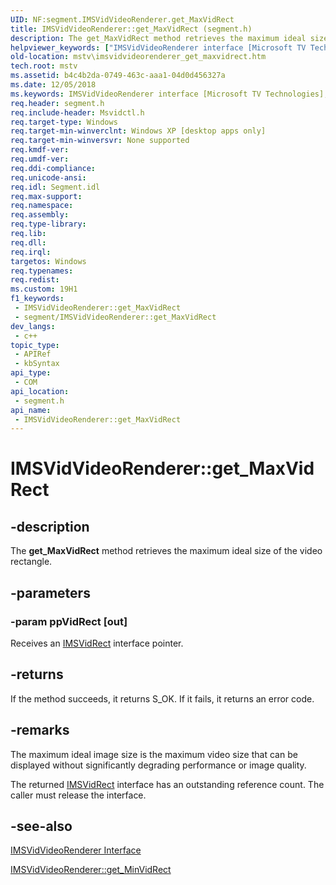 ```yaml
---
UID: NF:segment.IMSVidVideoRenderer.get_MaxVidRect
title: IMSVidVideoRenderer::get_MaxVidRect (segment.h)
description: The get_MaxVidRect method retrieves the maximum ideal size of the video rectangle.
helpviewer_keywords: ["IMSVidVideoRenderer interface [Microsoft TV Technologies]","get_MaxVidRect method","IMSVidVideoRenderer.get_MaxVidRect","IMSVidVideoRenderer::get_MaxVidRect","IMSVidVideoRendererget_MaxVidRect","get_MaxVidRect","get_MaxVidRect method [Microsoft TV Technologies]","get_MaxVidRect method [Microsoft TV Technologies]","IMSVidVideoRenderer interface","mstv.imsvidvideorenderer_get_maxvidrect","segment/IMSVidVideoRenderer::get_MaxVidRect"]
old-location: mstv\imsvidvideorenderer_get_maxvidrect.htm
tech.root: mstv
ms.assetid: b4c4b2da-0749-463c-aaa1-04d0d456327a
ms.date: 12/05/2018
ms.keywords: IMSVidVideoRenderer interface [Microsoft TV Technologies],get_MaxVidRect method, IMSVidVideoRenderer.get_MaxVidRect, IMSVidVideoRenderer::get_MaxVidRect, IMSVidVideoRendererget_MaxVidRect, get_MaxVidRect, get_MaxVidRect method [Microsoft TV Technologies], get_MaxVidRect method [Microsoft TV Technologies],IMSVidVideoRenderer interface, mstv.imsvidvideorenderer_get_maxvidrect, segment/IMSVidVideoRenderer::get_MaxVidRect
req.header: segment.h
req.include-header: Msvidctl.h
req.target-type: Windows
req.target-min-winverclnt: Windows XP [desktop apps only]
req.target-min-winversvr: None supported
req.kmdf-ver: 
req.umdf-ver: 
req.ddi-compliance: 
req.unicode-ansi: 
req.idl: Segment.idl
req.max-support: 
req.namespace: 
req.assembly: 
req.type-library: 
req.lib: 
req.dll: 
req.irql: 
targetos: Windows
req.typenames: 
req.redist: 
ms.custom: 19H1
f1_keywords:
 - IMSVidVideoRenderer::get_MaxVidRect
 - segment/IMSVidVideoRenderer::get_MaxVidRect
dev_langs:
 - c++
topic_type:
 - APIRef
 - kbSyntax
api_type:
 - COM
api_location:
 - segment.h
api_name:
 - IMSVidVideoRenderer::get_MaxVidRect
---
```


# IMSVidVideoRenderer::get_MaxVidRect


## -description

The <b>get_MaxVidRect</b> method retrieves the maximum ideal size of the video rectangle.

## -parameters

### -param ppVidRect [out]

Receives an <a href="/previous-versions/windows/desktop/mstv/msvidrect">IMSVidRect</a> interface pointer.

## -returns

If the method succeeds, it returns S_OK. If it fails, it returns an error code.

## -remarks

The maximum ideal image size is the maximum video size that can be displayed without significantly degrading performance or image quality.

The returned <a href="/previous-versions/windows/desktop/mstv/msvidrect">IMSVidRect</a> interface has an outstanding reference count. The caller must release the interface.

## -see-also

<a href="/previous-versions/windows/desktop/mstv/msvidvideorenderer">IMSVidVideoRenderer Interface</a>



<a href="/windows/desktop/api/segment/nf-segment-imsvidvideorenderer-get_minvidrect">IMSVidVideoRenderer::get_MinVidRect</a>

